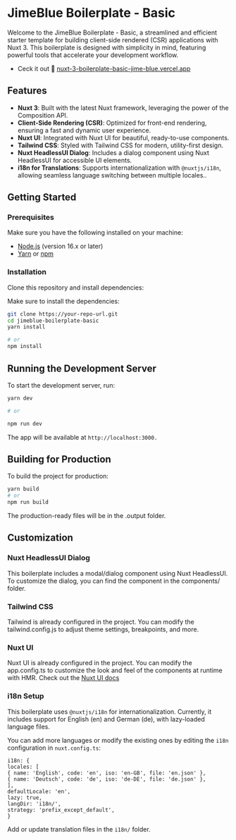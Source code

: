 # JimeBlue Boilerplate - Basic

Welcome to the JimeBlue Boilerplate - Basic, a streamlined and efficient starter template for building client-side rendered (CSR) applications with Nuxt 3. This boilerplate is designed with simplicity in mind, featuring powerful tools that accelerate your development workflow.

- Ceck it out 👀 [nuxt-3-boilerplate-basic-jime-blue.vercel.app](https://nuxt-3-boilerplate-basic-jime-blue.vercel.app/)

## Features

- **Nuxt 3**: Built with the latest Nuxt framework, leveraging the power of the Composition API.
- **Client-Side Rendering (CSR)**: Optimized for front-end rendering, ensuring a fast and dynamic user experience.
- **Nuxt UI**: Integrated with Nuxt UI for beautiful, ready-to-use components.
- **Tailwind CSS**: Styled with Tailwind CSS for modern, utility-first design.
- **Nuxt HeadlessUI Dialog**: Includes a dialog component using Nuxt HeadlessUI for accessible UI elements.
- **i18n for Translations**: Supports internationalization with `@nuxtjs/i18n`, allowing seamless language switching between multiple locales..

## Getting Started

### Prerequisites

Make sure you have the following installed on your machine:

- [Node.js](https://nodejs.org/) (version 16.x or later)
- [Yarn](https://yarnpkg.com/) or [npm](https://www.npmjs.com/)

### Installation

Clone this repository and install dependencies:

Make sure to install the dependencies:

```bash
git clone https://your-repo-url.git
cd jimeblue-boilerplate-basic
yarn install

# or
npm install
```

## Running the Development Server

To start the development server, run:

```bash
yarn dev

# or

npm run dev
```

The app will be available at `http://localhost:3000.`

## Building for Production

To build the project for production:

```bash
yarn build
# or
npm run build
```

The production-ready files will be in the .output folder.

## Customization

### Nuxt HeadlessUI Dialog

This boilerplate includes a modal/dialog component using Nuxt HeadlessUI. To customize the dialog, you can find the component in the components/ folder.

### Tailwind CSS

Tailwind is already configured in the project. You can modify the tailwind.config.js to adjust theme settings, breakpoints, and more.

### Nuxt UI

Nuxt UI is already configured in the project. You can modify the app.config.ts to customize the look and feel of the components at runtime with HMR. Check out the [Nuxt UI docs](https://ui.nuxt.com/getting-started/theming)

### i18n Setup

This boilerplate uses `@nuxtjs/i18n` for internationalization. Currently, it includes support for English (en) and German (de), with lazy-loaded language files.

You can add more languages or modify the existing ones by editing the `i18n` configuration in `nuxt.config.ts`:

```
i18n: {
locales: [
{ name: 'English', code: 'en', iso: 'en-GB', file: 'en.json' },
{ name: 'Deutsch', code: 'de', iso: 'de-DE', file: 'de.json' },
],
defaultLocale: 'en',
lazy: true,
langDir: 'i18n/',
strategy: 'prefix_except_default',
}
```

Add or update translation files in the `i18n/` folder.
